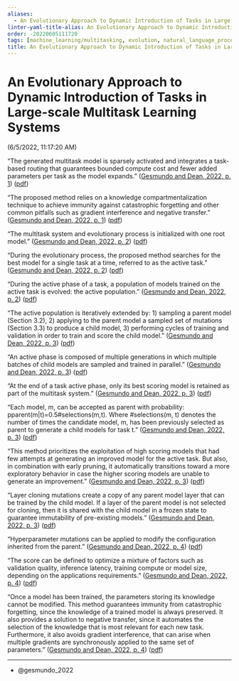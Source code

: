 ```yaml
---
aliases:
  - An Evolutionary Approach to Dynamic Introduction of Tasks in Large-scale Multitask Learning Systems
linter-yaml-title-alias: An Evolutionary Approach to Dynamic Introduction of Tasks in Large-scale Multitask Learning Systems
order: -20220605111720
tags: [machine_learning/multitasking, evolution, natural_language_processing/pre-trained_language_models]
title: An Evolutionary Approach to Dynamic Introduction of Tasks in Large-scale Multitask Learning Systems
---
```


# An Evolutionary Approach to Dynamic Introduction of Tasks in Large-scale Multitask Learning Systems

(6/5/2022, 11:17:20 AM)

“The generated multitask model is sparsely activated and integrates a task-based routing that guarantees bounded compute cost and fewer added parameters per task as the model expands.” ([Gesmundo and Dean, 2022, p. 1](zotero://select/library/items/V9XNLL38)) ([pdf](zotero://open-pdf/library/items/U5GHU3NN?page=1&annotation=4EVJNUHP))

“The proposed method relies on a knowledge compartmentalization technique to achieve immunity against catastrophic forgetting and other common pitfalls such as gradient interference and negative transfer.” ([Gesmundo and Dean, 2022, p. 1](zotero://select/library/items/V9XNLL38)) ([pdf](zotero://open-pdf/library/items/U5GHU3NN?page=1&annotation=P9DLE3P5))

“The multitask system and evolutionary process is initialized with one root model.” ([Gesmundo and Dean, 2022, p. 2](zotero://select/library/items/V9XNLL38)) ([pdf](zotero://open-pdf/library/items/U5GHU3NN?page=2&annotation=SA2K8ME8))

“During the evolutionary process, the proposed method searches for the best model for a single task at a time, referred to as the active task.” ([Gesmundo and Dean, 2022, p. 2](zotero://select/library/items/V9XNLL38)) ([pdf](zotero://open-pdf/library/items/U5GHU3NN?page=2&annotation=J6S8N6EY))

“During the active phase of a task, a population of models trained on the active task is evolved: the active population.” ([Gesmundo and Dean, 2022, p. 2](zotero://select/library/items/V9XNLL38)) ([pdf](zotero://open-pdf/library/items/U5GHU3NN?page=2&annotation=FI84BXIQ))

“The active population is iteratively extended by: 1) sampling a parent model (Section 3.2), 2) applying to the parent model a sampled set of mutations (Section 3.3) to produce a child model, 3) performing cycles of training and validation in order to train and score the child model.” ([Gesmundo and Dean, 2022, p. 3](zotero://select/library/items/V9XNLL38)) ([pdf](zotero://open-pdf/library/items/U5GHU3NN?page=3&annotation=8ZVQK8AG))

“An active phase is composed of multiple generations in which multiple batches of child models are sampled and trained in parallel.” ([Gesmundo and Dean, 2022, p. 3](zotero://select/library/items/V9XNLL38)) ([pdf](zotero://open-pdf/library/items/U5GHU3NN?page=3&annotation=Y4J6LQB3))

“At the end of a task active phase, only its best scoring model is retained as part of the multitask system.” ([Gesmundo and Dean, 2022, p. 3](zotero://select/library/items/V9XNLL38)) ([pdf](zotero://open-pdf/library/items/U5GHU3NN?page=3&annotation=553DSPGI))

“Each model, m, can be accepted as parent with probability: pparent(m|t)=0.5#selections(m,t). Where #selections(m, t) denotes the number of times the candidate model, m, has been previously selected as parent to generate a child models for task t.” ([Gesmundo and Dean, 2022, p. 3](zotero://select/library/items/V9XNLL38)) ([pdf](zotero://open-pdf/library/items/U5GHU3NN?page=3&annotation=2XSKMZWI))

“This method prioritizes the exploitation of high scoring models that had few attempts at generating an improved model for the active task. But also, in combination with early pruning, it automatically transitions toward a more exploratory behavior in case the higher scoring models are unable to generate an improvement.” ([Gesmundo and Dean, 2022, p. 3](zotero://select/library/items/V9XNLL38)) ([pdf](zotero://open-pdf/library/items/U5GHU3NN?page=3&annotation=DB3TVLUC))

“Layer cloning mutations create a copy of any parent model layer that can be trained by the child model. If a layer of the parent model is not selected for cloning, then it is shared with the child model in a frozen state to guarantee immutability of pre-existing models.” ([Gesmundo and Dean, 2022, p. 3](zotero://select/library/items/V9XNLL38)) ([pdf](zotero://open-pdf/library/items/U5GHU3NN?page=3&annotation=LBECT8JY))

“Hyperparameter mutations can be applied to modify the configuration inherited from the parent.” ([Gesmundo and Dean, 2022, p. 4](zotero://select/library/items/V9XNLL38)) ([pdf](zotero://open-pdf/library/items/U5GHU3NN?page=4&annotation=6Q2RB9JU))

“The score can be defined to optimize a mixture of factors such as validation quality, inference latency, training compute or model size, depending on the applications requirements.” ([Gesmundo and Dean, 2022, p. 4](zotero://select/library/items/V9XNLL38)) ([pdf](zotero://open-pdf/library/items/U5GHU3NN?page=4&annotation=23V7XV7W))

“Once a model has been trained, the parameters storing its knowledge cannot be modified. This method guarantees immunity from catastrophic forgetting, since the knowledge of a trained model is always preserved. It also provides a solution to negative transfer, since it automates the selection of the knowledge that is most relevant for each new task. Furthermore, it also avoids gradient interference, that can arise when multiple gradients are synchronously applied to the same set of parameters.” ([Gesmundo and Dean, 2022, p. 4](zotero://select/library/items/V9XNLL38)) ([pdf](zotero://open-pdf/library/items/U5GHU3NN?page=4&annotation=HPY8CQV3))

***
- @gesmundo_2022
